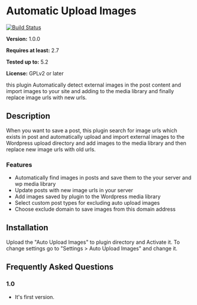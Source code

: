 # Automatic Upload Images

[![Build Status](https://travis-ci.com/airani/wp-auto-upload.svg?branch=master)](https://travis-ci.com/airani/wp-auto-upload)

**Version:** 1.0.0

**Requires at least:** 2.7

**Tested up to:** 5.2

**License:** GPLv2 or later

this plugin Automatically detect external images in the post content and import images to your site and adding to the media library and finally replace image urls with new urls.

## Description

When you want to save a post, this plugin search for image urls which exists in post and automatically upload and import external images to the Wordpress upload directory and add images to the media library and then replace new image urls with old urls.

### Features

* Automatically find images in posts and save them to the your server and wp media library
* Update posts with new image urls in your server
* Add images saved by plugin to the Wordpress media library
* Select custom post types for excluding auto upload images
* Choose exclude domain to save images from this domain address

## Installation

Upload the "Auto Upload Images" to plugin directory and Activate it.
To change settings go to "Settings > Auto Upload Images" and change it.

## Frequently Asked Questions

### 1.0

* It's first version.
